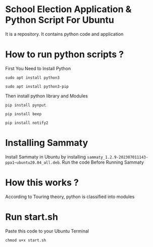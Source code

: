 # School Election Application & Python Script For Ubuntu
It is a repository. It contains python code and application

# How to run python scripts ?

First You Need to Install Python

`sudo apt install python3`

`sudo apt install python3-pip`

Then install python library and Modules
```
pip install pynput

pip install beep

pip install notify2
```

# Installing Sammaty

Install Sammaty in Ubuntu by installing `sammaty_1.2.9-202307011143-ppa1~ubuntu20.04_all.deb`. Run the code Before Running Sammaty

# How this works ?

According to Touring theory, python is classified into modules

# Run start.sh

Paste this code to your Ubuntu Terminal

`chmod u+x start.sh`
